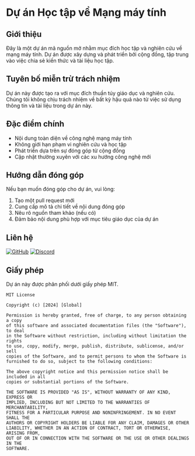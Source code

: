 # Dự án Học tập về Mạng máy tính

## Giới thiệu

Đây là một dự án mã nguồn mở nhằm mục đích học tập và nghiên cứu về mạng máy tính. Dự án được xây dựng và phát triển bởi cộng đồng, tập trung vào việc chia sẻ kiến thức và tài liệu học tập.

## Tuyên bố miễn trừ trách nhiệm

Dự án này được tạo ra với mục đích thuần túy giáo dục và nghiên cứu. Chúng tôi không chịu trách nhiệm về bất kỳ hậu quả nào từ việc sử dụng thông tin và tài liệu trong dự án này.

## Đặc điểm chính

- Nội dung toàn diện về công nghệ mạng máy tính
- Không giới hạn phạm vi nghiên cứu và học tập
- Phát triển dựa trên sự đóng góp từ cộng đồng
- Cập nhật thường xuyên với các xu hướng công nghệ mới

## Hướng dẫn đóng góp

Nếu bạn muốn đóng góp cho dự án, vui lòng:

1. Tạo một pull request mới
2. Cung cấp mô tả chi tiết về nội dung đóng góp
3. Nêu rõ nguồn tham khảo (nếu có)
4. Đảm bảo nội dung phù hợp với mục tiêu giáo dục của dự án

## Liên hệ

[![GitHub](https://img.shields.io/badge/GitHub-100000?style=for-the-badge&logo=github&logoColor=white)](https://github.com/ducnvidiak/wireless-topics)
[![Discord](https://img.shields.io/badge/Discord-5865F2?style=for-the-badge&logo=discord&logoColor=white)](https://discord.com/users/alluring_guava_12681)

## Giấy phép

Dự án này được phân phối dưới giấy phép MIT.

```text
MIT License

Copyright (c) [2024] [Global]

Permission is hereby granted, free of charge, to any person obtaining a copy
of this software and associated documentation files (the "Software"), to deal
in the Software without restriction, including without limitation the rights
to use, copy, modify, merge, publish, distribute, sublicense, and/or sell
copies of the Software, and to permit persons to whom the Software is
furnished to do so, subject to the following conditions:

The above copyright notice and this permission notice shall be included in all
copies or substantial portions of the Software.

THE SOFTWARE IS PROVIDED "AS IS", WITHOUT WARRANTY OF ANY KIND, EXPRESS OR
IMPLIED, INCLUDING BUT NOT LIMITED TO THE WARRANTIES OF MERCHANTABILITY,
FITNESS FOR A PARTICULAR PURPOSE AND NONINFRINGEMENT. IN NO EVENT SHALL THE
AUTHORS OR COPYRIGHT HOLDERS BE LIABLE FOR ANY CLAIM, DAMAGES OR OTHER
LIABILITY, WHETHER IN AN ACTION OF CONTRACT, TORT OR OTHERWISE, ARISING FROM,
OUT OF OR IN CONNECTION WITH THE SOFTWARE OR THE USE OR OTHER DEALINGS IN THE
SOFTWARE.
```
